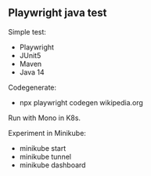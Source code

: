 ## Playwright java test 

Simple test:
- Playwright
- JUnit5
- Maven
- Java 14

Codegenerate:
- npx playwright codegen wikipedia.org

Run with Mono in K8s.

Experiment in Minikube:
-  minikube start
- minikube tunnel
- minikube dashboard


